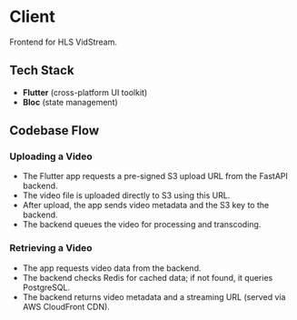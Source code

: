# Client

Frontend for HLS VidStream.

## Tech Stack

- **Flutter** (cross-platform UI toolkit)
- **Bloc** (state management)

## Codebase Flow

### Uploading a Video

- The Flutter app requests a pre-signed S3 upload URL from the FastAPI backend.
- The video file is uploaded directly to S3 using this URL.
- After upload, the app sends video metadata and the S3 key to the backend.
- The backend queues the video for processing and transcoding.

### Retrieving a Video

- The app requests video data from the backend.
- The backend checks Redis for cached data; if not found, it queries PostgreSQL.
- The backend returns video metadata and a streaming URL (served via AWS CloudFront CDN).
